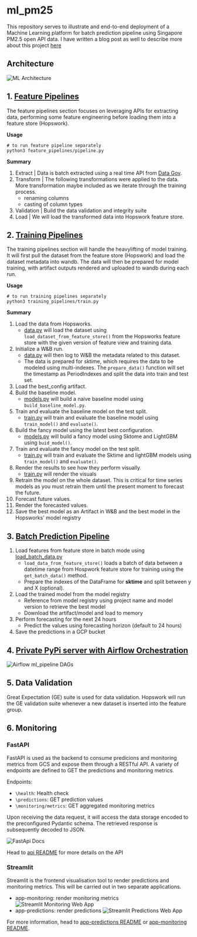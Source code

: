 # ml_pm25

This repository serves to illustrate and end-to-end deployment of a Machine Learning platform for batch prediction pipeline using Singapore PM2.5 open API data. I have written a blog post as well to describe more about this project [here](https://www.layonsan.com/ml_system/)

## Architecture
![ML Architecture](assets/img/ml_architecture_drawio.png)


## 1. [Feature Pipelines](feature_pipelines)

The feature pipelines section focuses on leveraging APIs for extracting data, performing some feature engineering before loading them into a feature store (Hopswork).

**Usage**
```
# to run feature pipeline separately
python3 feature_pipelines/pipeline.py
```

**Summary**
1. Extract | Data is batch extracted using a real time API from [Data Gov](https://beta.data.gov.sg/collections/1394/datasets/d_9b2d180c92c4a3c45b5c671937bd1b5d/view).
2. Transform | The following transformations were applied to the data. More transformation maybe included as we iterate through the training process.
   - renaming columns
   - casting of column types
3. Validation | Build the data validation and integrity suite
4. Load | We will load the transformed data into Hopswork feature store.

## 2. [Training Pipelines](training_pipelines)

The training pipelines section will handle the heavylifting of model training. It will first pull the dataset from the feature store (Hopswork) and load the dataset metadata into wandb. The data will then be prepared for model training, with artifact outputs rendered and uploaded to wandb during each run.

**Usage**
```
# to run training pipelines separately
python3 training_pipelines/train.py
```

**Summary**
1. Load the data from Hopsworks.
   - [data.py](training_pipelines/data.py) will load the dataset using `load_dataset_from_feature_store()` from the Hopsworks feature store with the given version of feature view and training data.   
2. Initialize a W&B run.  
   - [data.py](training_pipelines/data.py) will then log to W&B the metadata related to this dataset.
   - The data is prepared for sktime, which requires the data to be modeled using multi-indexes. The `prepare_data()` function will set the timestamp as PeriodIndexes and split the data into train and test set.  
3. Load the best_config artifact.
4. Build the baseline model.
   - [models.py](training_pipelines/models.py) will build a naive baseline model using `build_baseline_model.py`.
5. Train and evaluate the baseline model on the test split.
   - [train.py](training_pipelines/train.py) will train and evaluate the baseline model using `train_model()` and `evaluate()`. 
6. Build the fancy model using the latest best configuration.
   - [models.py](training_pipelines/models.py) will build a fancy model using Sktome and LightGBM using `buid_model()`.
7. Train and evaluate the fancy model on the test split.
   - [train.py](training_pipelines/train.py) will train and evaluate the Sktime and lightGBM models using `train_model()` and `evaluate()`. 
8. Render the results to see how they perform visually.
   - [train.py](training_pipelines/train.py) will render the visuals
9.  Retrain the model on the whole dataset. This is critical for time series models as you must retrain them until the present moment to forecast the future.
10.  Forecast future values.
11.  Render the forecasted values.
12.  Save the best model as an Artifact in W&B and the best model in the Hopsworks' model registry

## 3. [Batch Prediction Pipeline](batch_prediction_pipelines)

1. Load features from feature store in batch mode using [load_batch_data.py](batch_prediction_pipelines/load_batch_data.py)
   - `load_data_from_feature_store()` loads a batch of data between a datetime range from Hospwork feature store for training using the `get_batch_data()` method.
   - Prepare the indexes of the DataFrame for **sktime** and split between y and X (optional).
2. Load the trained model from the model registry
   - Reference from model registry using project name and model version to retrieve the best model
   - Download the artifact/model and load to memory
3. Perform forecasting for the next 24 hours
   - Predict the values using forecasting horizon (default to 24 hours) 
4. Save the predictions in a GCP bucket

## 4. [Private PyPi server with Airflow Orchestration](airflow)

![Airflow ml_pipeline DAGs](assets/img/ml_pipeline_dags.png)


## 5. Data Validation

Great Expectation (GE) suite is used for data validation. Hopswork will run the GE validation suite whenever a new dataset is inserted into the feature group.

## 6. Monitoring

### FastAPI
FastAPI is used as the backend to consume predicions and monitoring metrics from GCS and expose them through a RESTful API. A variety of endpoints are defined to GET the predictions and monitoring metrics. 

Endpoints:
- `\health`: Health check
- `\predictions`: GET prediction values
- `\monitoring/metrics`: GET aggregated monitoring metrics

Upon receiving the data request, it will access the data storage encoded to the preconfigured Pydantic schema. The retrieved response is subsequently decoded to JSON.

![FastApi Docs](assets/img/fastapi.png)

Head to [api README](app-api/README.md) for more details on the API

### Streamlit

Streamlit is the frontend visualisation tool to render predictions and monitoring metrics. This will be carried out in two separate applications.
- app-monitoring: render monitoring metrics
![Streamlit Monitoring Web App](assets/img/app-monitoring.png)
- app-predictions: render predictions
![Streamlit Predictions Web App](assets/img/app-predictions.png)

For more information, head to [app-predictions README](app-predictions/README.md) or [app-monitoring README](app-monitoring/README.md).



 